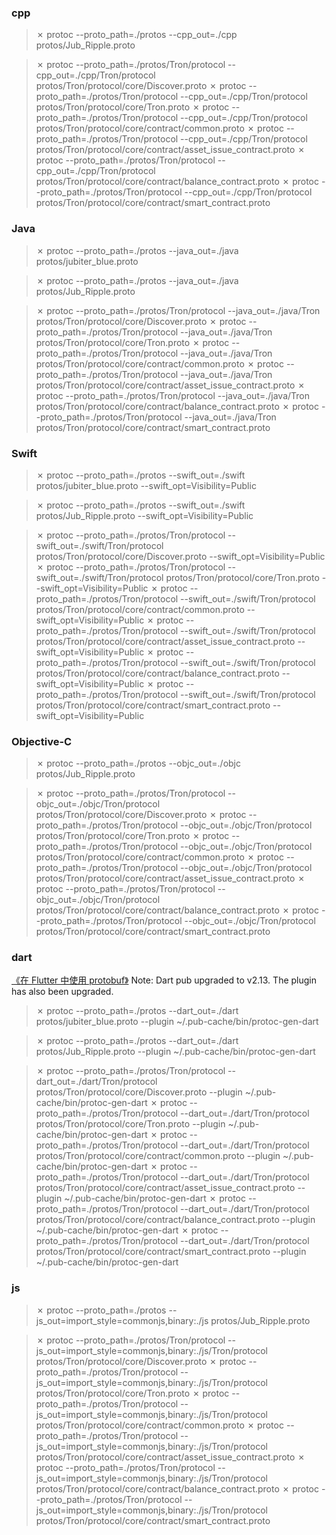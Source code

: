 ### cpp
> ✗ protoc --proto_path=./protos --cpp_out=./cpp protos/Jub_Ripple.proto

> ✗ protoc --proto_path=./protos/Tron/protocol --cpp_out=./cpp/Tron/protocol protos/Tron/protocol/core/Discover.proto
> ✗ protoc --proto_path=./protos/Tron/protocol --cpp_out=./cpp/Tron/protocol protos/Tron/protocol/core/Tron.proto
> ✗ protoc --proto_path=./protos/Tron/protocol --cpp_out=./cpp/Tron/protocol protos/Tron/protocol/core/contract/common.proto
> ✗ protoc --proto_path=./protos/Tron/protocol --cpp_out=./cpp/Tron/protocol protos/Tron/protocol/core/contract/asset_issue_contract.proto
> ✗ protoc --proto_path=./protos/Tron/protocol --cpp_out=./cpp/Tron/protocol protos/Tron/protocol/core/contract/balance_contract.proto
> ✗ protoc --proto_path=./protos/Tron/protocol --cpp_out=./cpp/Tron/protocol protos/Tron/protocol/core/contract/smart_contract.proto


### Java
> ✗ protoc --proto_path=./protos --java_out=./java protos/jubiter_blue.proto

> ✗ protoc --proto_path=./protos --java_out=./java protos/Jub_Ripple.proto

> ✗ protoc --proto_path=./protos/Tron/protocol --java_out=./java/Tron protos/Tron/protocol/core/Discover.proto
> ✗ protoc --proto_path=./protos/Tron/protocol --java_out=./java/Tron protos/Tron/protocol/core/Tron.proto
> ✗ protoc --proto_path=./protos/Tron/protocol --java_out=./java/Tron protos/Tron/protocol/core/contract/common.proto
> ✗ protoc --proto_path=./protos/Tron/protocol --java_out=./java/Tron protos/Tron/protocol/core/contract/asset_issue_contract.proto
> ✗ protoc --proto_path=./protos/Tron/protocol --java_out=./java/Tron protos/Tron/protocol/core/contract/balance_contract.proto
> ✗ protoc --proto_path=./protos/Tron/protocol --java_out=./java/Tron protos/Tron/protocol/core/contract/smart_contract.proto


### Swift
> ✗ protoc --proto_path=./protos --swift_out=./swift protos/jubiter_blue.proto --swift_opt=Visibility=Public

> ✗ protoc --proto_path=./protos --swift_out=./swift protos/Jub_Ripple.proto --swift_opt=Visibility=Public

> ✗ protoc --proto_path=./protos/Tron/protocol --swift_out=./swift/Tron/protocol protos/Tron/protocol/core/Discover.proto --swift_opt=Visibility=Public
> ✗ protoc --proto_path=./protos/Tron/protocol --swift_out=./swift/Tron/protocol protos/Tron/protocol/core/Tron.proto --swift_opt=Visibility=Public
> ✗ protoc --proto_path=./protos/Tron/protocol --swift_out=./swift/Tron/protocol protos/Tron/protocol/core/contract/common.proto --swift_opt=Visibility=Public
> ✗ protoc --proto_path=./protos/Tron/protocol --swift_out=./swift/Tron/protocol protos/Tron/protocol/core/contract/asset_issue_contract.proto --swift_opt=Visibility=Public
> ✗ protoc --proto_path=./protos/Tron/protocol --swift_out=./swift/Tron/protocol protos/Tron/protocol/core/contract/balance_contract.proto --swift_opt=Visibility=Public
> ✗ protoc --proto_path=./protos/Tron/protocol --swift_out=./swift/Tron/protocol protos/Tron/protocol/core/contract/smart_contract.proto --swift_opt=Visibility=Public


### Objective-C
> ✗ protoc --proto_path=./protos --objc_out=./objc protos/Jub_Ripple.proto

> ✗ protoc --proto_path=./protos/Tron/protocol --objc_out=./objc/Tron/protocol protos/Tron/protocol/core/Discover.proto
> ✗ protoc --proto_path=./protos/Tron/protocol --objc_out=./objc/Tron/protocol protos/Tron/protocol/core/Tron.proto
> ✗ protoc --proto_path=./protos/Tron/protocol --objc_out=./objc/Tron/protocol protos/Tron/protocol/core/contract/common.proto
> ✗ protoc --proto_path=./protos/Tron/protocol --objc_out=./objc/Tron/protocol protos/Tron/protocol/core/contract/asset_issue_contract.proto
> ✗ protoc --proto_path=./protos/Tron/protocol --objc_out=./objc/Tron/protocol protos/Tron/protocol/core/contract/balance_contract.proto
> ✗ protoc --proto_path=./protos/Tron/protocol --objc_out=./objc/Tron/protocol protos/Tron/protocol/core/contract/smart_contract.proto


### dart
[《在 Flutter 中使用 protobuf》](https://cloud.tencent.com/developer/article/1411245)
 Note: Dart pub upgraded to v2.13. The plugin has also been upgraded.

> ✗ protoc --proto_path=./protos --dart_out=./dart protos/jubiter_blue.proto --plugin ~/.pub-cache/bin/protoc-gen-dart

> ✗ protoc --proto_path=./protos --dart_out=./dart protos/Jub_Ripple.proto --plugin ~/.pub-cache/bin/protoc-gen-dart

> ✗ protoc --proto_path=./protos/Tron/protocol --dart_out=./dart/Tron/protocol protos/Tron/protocol/core/Discover.proto --plugin ~/.pub-cache/bin/protoc-gen-dart
> ✗ protoc --proto_path=./protos/Tron/protocol --dart_out=./dart/Tron/protocol protos/Tron/protocol/core/Tron.proto --plugin ~/.pub-cache/bin/protoc-gen-dart
> ✗ protoc --proto_path=./protos/Tron/protocol --dart_out=./dart/Tron/protocol protos/Tron/protocol/core/contract/common.proto --plugin ~/.pub-cache/bin/protoc-gen-dart
> ✗ protoc --proto_path=./protos/Tron/protocol --dart_out=./dart/Tron/protocol protos/Tron/protocol/core/contract/asset_issue_contract.proto --plugin ~/.pub-cache/bin/protoc-gen-dart
> ✗ protoc --proto_path=./protos/Tron/protocol --dart_out=./dart/Tron/protocol protos/Tron/protocol/core/contract/balance_contract.proto --plugin ~/.pub-cache/bin/protoc-gen-dart
> ✗ protoc --proto_path=./protos/Tron/protocol --dart_out=./dart/Tron/protocol protos/Tron/protocol/core/contract/smart_contract.proto --plugin ~/.pub-cache/bin/protoc-gen-dart


### js
> ✗ protoc --proto_path=./protos --js_out=import_style=commonjs,binary:./js protos/Jub_Ripple.proto

> ✗ protoc --proto_path=./protos/Tron/protocol --js_out=import_style=commonjs,binary:./js/Tron/protocol protos/Tron/protocol/core/Discover.proto
> ✗ protoc --proto_path=./protos/Tron/protocol --js_out=import_style=commonjs,binary:./js/Tron/protocol protos/Tron/protocol/core/Tron.proto
> ✗ protoc --proto_path=./protos/Tron/protocol --js_out=import_style=commonjs,binary:./js/Tron/protocol protos/Tron/protocol/core/contract/common.proto
> ✗ protoc --proto_path=./protos/Tron/protocol --js_out=import_style=commonjs,binary:./js/Tron/protocol protos/Tron/protocol/core/contract/asset_issue_contract.proto
> ✗ protoc --proto_path=./protos/Tron/protocol --js_out=import_style=commonjs,binary:./js/Tron/protocol protos/Tron/protocol/core/contract/balance_contract.proto
> ✗ protoc --proto_path=./protos/Tron/protocol --js_out=import_style=commonjs,binary:./js/Tron/protocol protos/Tron/protocol/core/contract/smart_contract.proto
